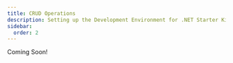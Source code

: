 ```yaml
---
title: CRUD Operations
description: Setting up the Development Environment for .NET Starter Kit Development!
sidebar:
  order: 2
---
```


Coming Soon!

